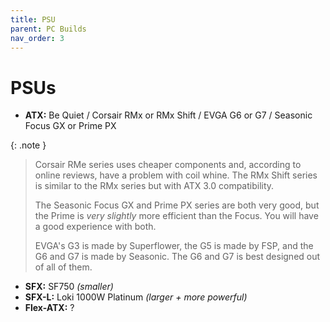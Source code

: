 ```yaml
---
title: PSU
parent: PC Builds
nav_order: 3
---
```

# PSUs

- **ATX:** Be Quiet / Corsair RMx or RMx Shift / EVGA G6 or G7 / Seasonic Focus GX or Prime PX

{: .note }
> Corsair RMe series uses cheaper components and, according to online reviews, have a problem with coil whine. The RMx Shift series is similar to the RMx series but with ATX 3.0 compatibility.
> 
> The Seasonic Focus GX and Prime PX series are both very good, but the Prime is *very slightly* more efficient than the Focus. You will have a good experience with both.
> 
> EVGA's G3 is made by Superflower, the G5 is made by FSP, and the G6 and G7 is made by Seasonic. The G6 and G7 is best designed out of all of them. 

- **SFX:** SF750 *(smaller)*
- **SFX-L:** Loki 1000W Platinum *(larger + more powerful)*
- **Flex-ATX:** ?